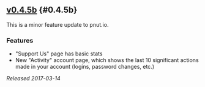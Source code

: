 ## [v0.4.5b](https://pnut.io/docs/api/changes/0.4.5b) {#0.4.5b}

This is a minor feature update to pnut.io.

### Features

* "Support Us" page has basic stats
* New "Activity" account page, which shows the last 10 significant actions made in your account (logins, password changes, etc.)

*Released 2017-03-14*
